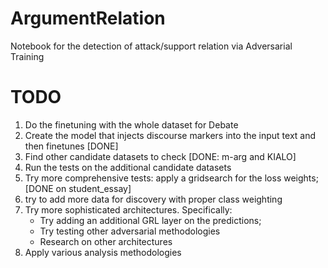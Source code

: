 # ArgumentRelation
Notebook for the detection of attack/support relation via Adversarial Training

# TODO

1) Do the finetuning with the whole dataset for Debate
2) Create the model that injects discourse markers into the input text and then finetunes [DONE]
3) Find other candidate datasets to check [DONE: m-arg and KIALO]
4) Run the tests on the additional candidate datasets
5) Try more comprehensive tests: apply a gridsearch for the loss weights; [DONE on student_essay]
6) try to add more data for discovery with proper class weighting
7) Try more sophisticated architectures. Specifically:
   - Try adding an additional GRL layer on the predictions;
   - Try testing other adversarial methodologies
   - Research on other architectures
8) Apply various analysis methodologies
